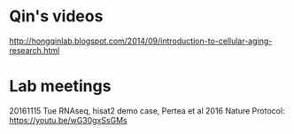 
# Qin's videos

http://hongqinlab.blogspot.com/2014/09/introduction-to-cellular-aging-research.html

# Lab meetings
20161115 Tue RNAseq, hisat2 demo case, Pertea et al 2016 Nature Protocol:  https://youtu.be/wG30gxSsGMs
